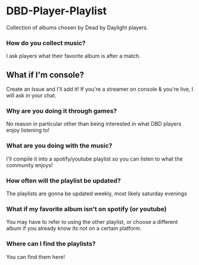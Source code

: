 # DBD-Player-Playlist
Collection of albums chosen by Dead by Daylight players.

### How do you collect music?
I ask players what their favorite album is after a match.

## What if I'm console?
Create an Issue and I'll add it! If you're a streamer on console & you're live, I will ask in your chat.

### Why are you doing it through games?
No reason in particular other than being interested in what DBD players enjoy listening to!

### What are you doing with the music?
I'll compile it into a spotify/youtube playlist so you can listen to what the community enjoys!

### How often will the playlist be updated?
The playlists are gonna be updated weekly, most likely saturday evenings

### What if my favorite album isn't on spotify (or youtube)
You may have to refer to using the other playlist, or choose a different album if you already know its not on a certain platform.

### Where can I find the playlists?
You can find them here!
